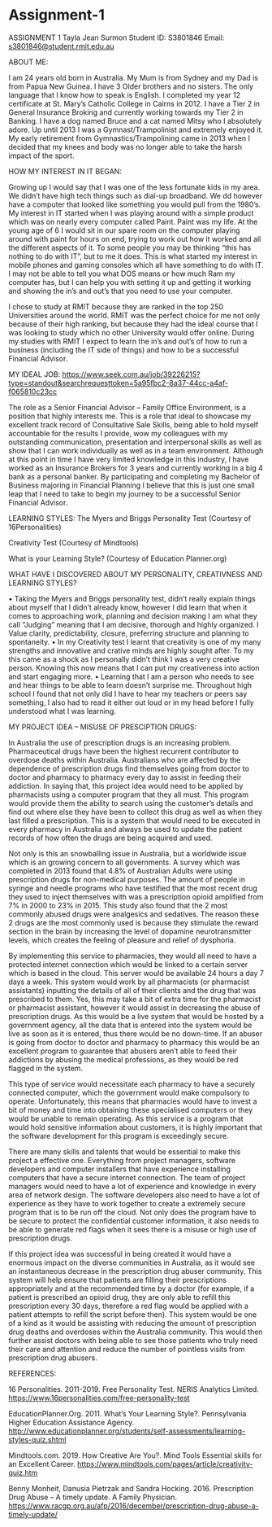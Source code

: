 # Assignment-1
ASSIGNMENT 1
Tayla Jean Surmon
Student ID: S3801846
Email: s3801846@student.rmit.edu.au 

ABOUT ME:

I am 24 years old born in Australia. My Mum is from Sydney and my Dad is from Papua New Guinea. I have 3 Older brothers and no sisters. 
The only language that I know how to speak is English. I completed my year 12 certificate at St. Mary’s Catholic College in Cairns in 2012. 
I have a Tier 2 in General Insurance Broking and currently working towards my Tier 2 in Banking. 
I have a dog named Bruce and a cat named Mitsy who I absolutely adore. 
Up until 2013 I was a Gymnast/Trampolinist and extremely enjoyed it. My early retirement from Gymnastics/Trampolining came in 2013 when I decided 
that my knees and body was no longer able to take the harsh impact of the sport. 

HOW MY INTEREST IN IT BEGAN:

Growing up I would say that I was one of the less fortunate kids in my area. We didn’t have high tech things such as dial-up broadband. 
We dd however have a computer that looked like something you would pull from the 1980’s. My interest in IT started when I was playing around with a 
simple product which was on nearly every computer called Paint. Paint was my life. At the young age of 6 I would sit in our spare room on the 
computer playing around with paint for hours on end, trying to work out how it worked and all the different aspects of it. To some people you may be thinking 
“this has nothing to do with IT”, but to me it does. This is what started my interest in mobile phones and gaming consoles which all have 
something to do with IT. I may not be able to tell you what DOS means or how much Ram my computer has, but I can help you with setting it up and 
getting it working and showing the in’s and out’s that you need to use your computer. 

I chose to study at RMIT because they are ranked in the top 250 Universities around the world. RMIT was the perfect choice for me not only because of 
their high ranking, but because they had the ideal course that I was looking to study which no other University would offer online. 
During my studies with RMIT I expect to learn the in’s and out’s of how to run a business (including the IT side of things) and how to be a 
successful Financial Advisor. 

MY IDEAL JOB: 
https://www.seek.com.au/job/39226215?type=standout&searchrequesttoken=5a95fbc2-8a37-44cc-a4af-f065810c23cc

 

The role as a Senior Financial Advisor – Family Office Environment, is a position that highly interests me. This is a role that ideal to showcase my excellent track record of Consultative Sale Skills, 
being able to hold myself accountable for the results I provide, wow my colleagues with my outstanding communication, presentation and interpersonal 
skills as well as show that I can work individually as well as in a team environment. 
Although at this point in time I have very limited knowledge in this industry, I have worked as an Insurance Brokers for 3 years and currently working
in a big 4 bank as a personal banker. By participating and completing my Bachelor of Business majoring in Financial Planning I believe that this is just one small leap that I need 
to take to begin my journey to be a successful Senior Financial Advisor. 

LEARNING STYLES: 
The Myers and Briggs Personality Test (Courtesy of 16Personalities) 
 
 

Creativity Test (Courtesy of Mindtools)
 


What is your Learning Style? (Courtesy of Education Planner.org) 
 
 

WHAT HAVE I DISCOVERED ABOUT MY PERSONALITY, CREATIVNESS AND LEARNING STYLES?

•	Taking the Myers and Briggs personality test, didn’t really explain things about myself that I didn’t already know, however I did       learn that when it comes to approaching work, planning and decision making I am what they call 
  “Judging” meaning that I am decisive, thorough and highly organized. I Value clarity, predictability, closure, preferring structure     and planning to spontaneity. 
•	In my Creativity test I learnt that creativity is one of my many strengths and innovative and crative minds are highly sought after. 
  To my this came as a shock as I personally didn’t think I was a very creative person. Knowing this now means that 
	I can put my creativeness into action and start engaging more. 
•	Learning that I am a person who needs to see and hear things to be able to learn doesn’t surprise me. 
  Throughout high school I found that not only did I have to hear my teachers or peers say something, 
	I also had to read it either out loud or in my head before I fully understood what I was learning. 

MY PROJECT IDEA – MISUSE OF PRESCIPTION DRUGS:

In Australia the use of prescription drugs is an increasing problem. Pharmaceutical drugs have been the highest recurrent contributor to overdose deaths within Australia. Australians who are affected by the dependence of prescription drugs find themselves going from doctor to doctor and pharmacy to pharmacy every day to assist in feeding their addiction. In saying that, this project idea would need to be applied by pharmacists using a computer program that they all must. This program would provide them the ability to search using the customer’s details and find out where else they have been to collect this drug as well as when they last filled a prescription. This is a system that would need to be executed in every pharmacy in Australia and always be used to update the patient records of how often the drugs are being acquired and used. 

Not only is this an snowballing issue in Australia, but a worldwide issue which is an growing concern to all governments. A survey which was completed in 2013 found that 4.8% of Australian Adults were using prescription drugs for non-medical purposes. The amount of people in syringe and needle programs who have testified that the most recent drug they used to inject themselves with was a prescription opioid amplified from 7% in 2000 to 23% in 2015. This study also found that the 2 most commonly abused drugs were analgesics and sedatives. The reason these 2 drugs are the most commonly used is because they stimulate the reward section in the brain by increasing the level of dopamine neurotransmitter levels, which creates the feeling of pleasure and relief of dysphoria. 

By implementing this service to pharmacies, they would all need to have a protected internet connection which would be linked to a certain server which is based in the cloud. This server would be available 24 hours a day 7 days a week. This system would work by all pharmacists (or pharmacist assistants) inputting the details of all of their clients and the drug that was prescribed to them. Yes, this may take a bit of extra time for the pharmacist or pharmacist assistant, however it would assist in decreasing the abuse of prescription drugs. As this would be a live system that would be hosted by a government agency, all the data that is entered into the system would be live as soon as it is entered, thus there would be no down-time. If an abuser is going from doctor to doctor and pharmacy to pharmacy this would be an excellent program to guarantee that abusers aren’t able to feed their addictions by abusing the medical professions, 
as they would be red flagged in the system. 

This type of service would necessitate each pharmacy to have a securely connected computer, which the government would make compulsory to operate. Unfortunately, this means that pharmacies would have to invest a bit of money and time into obtaining these specialised computers or they would be unable to remain operating. As this service is a program that would hold sensitive information about customers, it is highly important that the software development for this program is exceedingly secure.

There are many skills and talents that would be essential to make this project a effective one. Everything from project managers, software developers and computer installers that have experience installing computers that have a secure internet connection. The team of project managers would need to have a lot of experience and knowledge in every area of network design. The software developers 
also need to have a lot of experience as they have to work together to create a extremely secure program that is to be run off the cloud. Not only does the program have to be secure to protect the confidential customer information, it also needs to be able to generate red flags when it sees there is a misuse or high use of prescription drugs. 

If this project idea was successful in being created it would have a enormous impact on the diverse communities in Australia, as it would see an instantaneous decrease in the prescription drug abuser community. This system will help ensure that patients are filling their prescriptions appropriately and at the recommended time by a doctor (for example, if a patient is 
prescribed an opioid drug, they are only able to refill this prescription every 30 days, therefore a red flag would be applied with a patient attempts to refill the script before then). This system would be one of a kind as it would be assisting with reducing the amount of prescription drug deaths and overdoses within the Australia community. This would then further assist doctors with being able to see those patients who truly need their care and attention and reduce the number of pointless visits from prescription drug abusers. 
 

REFERENCES: 

16 Personalities. 2011-2019. Free Personality Test. NERIS Analytics Limited. https://www.16personalities.com/free-personality-test

EducationPlanner.Org. 2011. What’s Your Learning Style?. Pennsylvania Higher Education Assistance Agency. http://www.educationplanner.org/students/self-assessments/learning-styles-quiz.shtml

Mindtools.com. 2019. How Creative Are You?. Mind Tools Essential skills for an Excellent Career. https://www.mindtools.com/pages/article/creativity-quiz.htm

Benny Monheit, Danusia Pietrzak and Sandra Hocking. 2016. Prescription Drug Abuse – A timely update. A Family Physician. https://www.racgp.org.au/afp/2016/december/prescription-drug-abuse-a-timely-update/
